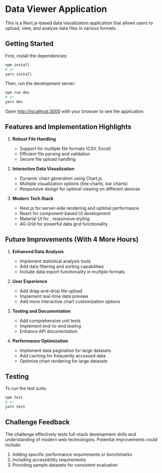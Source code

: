 # Data Viewer Application

This is a Next.js-based data visualization application that allows users to upload, view, and analyze data files in various formats.

## Getting Started

First, install the dependencies:

```bash
npm install
# or
yarn install
```

Then, run the development server:

```bash
npm run dev
# or
yarn dev
```

Open [http://localhost:3000](http://localhost:3000) with your browser to see the application.

## Features and Implementation Highlights

1. **Robust File Handling**
   - Support for multiple file formats (CSV, Excel)
   - Efficient file parsing and validation
   - Secure file upload handling

2. **Interactive Data Visualization**
   - Dynamic chart generation using Chart.js
   - Multiple visualization options (line charts, bar charts)
   - Responsive design for optimal viewing on different devices

3. **Modern Tech Stack**
   - Next.js for server-side rendering and optimal performance
   - React for component-based UI development
   - Material UI for , responsive styling
   - AG Grid for powerful data grid functionality

## Future Improvements (With 4 More Hours)

1. **Enhanced Data Analysis**
   - Implement statistical analysis tools
   - Add data filtering and sorting capabilities
   - Include data export functionality in multiple formats

2. **User Experience**
   - Add drag-and-drop file upload
   - Implement real-time data preview
   - Add more interactive chart customization options

3. **Testing and Documentation**
   - Add comprehensive unit tests
   - Implement end-to-end testing
   - Enhance API documentation

4. **Performance Optimization**
   - Implement data pagination for large datasets
   - Add caching for frequently accessed data
   - Optimize chart rendering for large datasets

## Testing

To run the test suite:

```bash
npm test
# or
yarn test
```

## Challenge Feedback

The challenge effectively tests full-stack development skills and understanding of modern web technologies. Potential improvements could include:

1. Adding specific performance requirements or benchmarks
2. Including accessibility requirements
3. Providing sample datasets for consistent evaluation
